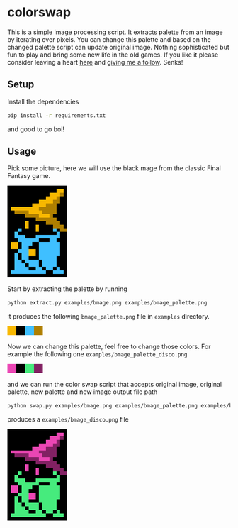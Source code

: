 # colorswap

This is a simple image processing script. It extracts palette from an image by iterating over pixels. You can change this palette and based on the changed palette script can update original image. Nothing sophisticated but fun to play and bring some new life in the old games. If you like it please consider leaving a heart [here](https://twitter.com/MarekNarozniak/status/1472225450038476801) and [giving me a follow](https://twitter.com/MarekNarozniak). Senks!

## Setup

Install the dependencies

```sh
pip install -r requirements.txt
```

and good to go boi!

## Usage

Pick some picture, here we will use the black mage from the classic Final Fantasy game.

<img src="https://github.com/marekyggdrasil/colorswap/blob/main/examples/bmage.png?raw=true" width="135" heigth="208" style="image-rendering: pixelated;">

Start by extracting the palette by running

```sh
python extract.py examples/bmage.png examples/bmage_palette.png
```

it produces the following `bmage_palette.png` file in `examples` directory.

![original black mage palette](https://github.com/marekyggdrasil/colorswap/blob/main/examples/bmage_palette.png?raw=true)

Now we can change this palette, feel free to change those colors. For example the following one `examples/bmage_palette_disco.png`

![disco black mage palette](https://github.com/marekyggdrasil/colorswap/blob/main/examples/bmage_palette_disco.png?raw=true)

and we can run the color swap script that accepts original image, original palette, new palette and new image output file path

```sh
python swap.py examples/bmage.png examples/bmage_palette.png examples/bmage_palette_disco.png examples/bmage_disco.png
```

produces a `examples/bmage_disco.png` file

<img src="https://github.com/marekyggdrasil/colorswap/blob/main/examples/bmage_disco.png?raw=true" width="135" heigth="208" style="image-rendering: pixelated;">
